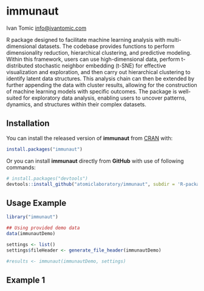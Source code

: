 immunaut
================
Ivan Tomic <info@ivantomic.com>

<!-- README.md is generated from README.Rmd. Please edit that file -->

R package designed to facilitate machine learning analysis with
multi-dimensional datasets. The codebase provides functions to perform
dimensionality reduction, hierarchical clustering, and predictive
modeling. Within this framework, users can use high-dimensional data,
perform t-distributed stochastic neighbor embedding (t-SNE) for
effective visualization and exploration, and then carry out hierarchical
clustering to identify latent data structures. This analysis chain can
then be extended by further appending the data with cluster results,
allowing for the construction of machine learning models with specific
outcomes. The package is well-suited for exploratory data analysis,
enabling users to uncover patterns, dynamics, and structures within
their complex datasets.

## Installation

You can install the released version of **immunaut** from
[CRAN](https://CRAN.R-project.org) with:

``` r
install.packages("immunaut")
```

Or you can install **immunaut** directly from **GitHub** with use of
following commands:

``` r
# install.packages("devtools")
devtools::install_github("atomiclaboratory/immunaut", subdir = 'R-package')
```

## Usage Example

``` r
library("immunaut")

## Using provided demo data
data(immunautDemo)

settings <- list()
settings$fileHeader <- generate_file_header(immunautDemo)

#results <- immunaut(immunautDemo, settings)
```

## Example 1

